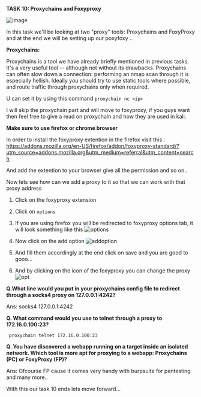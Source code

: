**TASK 10: Proxychains and Foxyproxy**

![image](https://github.com/Anirudh-Saxena/Wreath-Writeup-THM/assets/73027020/66dc4da9-4dcd-4c63-a37b-0a55e93ec990)

In this task we'll be looking at two "proxy" tools: Proxychains and FoxyProxy and at the end we will be setting up our poxyfoxy ..

**Proxychains:**

Proxychains is a tool we have already briefly mentioned in previous tasks. It's a very useful tool -- although not without its drawbacks. 
Proxychains can often slow down a connection: performing an nmap scan through it is especially hellish. 
Ideally you should try to use static tools where possible, and route traffic through proxychains only when required.

U can set it by using this command `proxychain nc <ip>`

I will skip the proxychain part and will move to foxyproxy, if you guys want then feel free to give a read on proxychain and how they are
used in kali.

**Make sure to use firefox or chrome browser**

In order to install the foxyproxy extention in the firefox visit this : https://addons.mozilla.org/en-US/firefox/addon/foxyproxy-standard/?utm_source=addons.mozilla.org&utm_medium=referral&utm_content=search

And add the extention to your browser give all the permission and so on..

Now lets see how can we add a proxy to it so that we can work with that proxy address

1. Click on the foxyproxy extension
2. Click on `options`
3. If you are using firefox you will be redirected to foxyproxy options tab, it will look something like this
![options](https://github.com/Anirudh-Saxena/Wreath-Writeup-THM/assets/73027020/ad6a3dc6-f41f-4c9a-9ca2-58d0712f7def)
4. Now click on the add option
![addoption](https://github.com/Anirudh-Saxena/Wreath-Writeup-THM/assets/73027020/aeead99c-e1d3-4751-af5e-bf56a83fd5df)

5. And fill them accordingly at the end click on save and you are good to gooo...
6. And by clicking on the icon of the foxyproxy you can change the proxy
![opt](https://github.com/Anirudh-Saxena/Wreath-Writeup-THM/assets/73027020/7ec9ec69-3d31-4eae-ad07-127031813587)

**Q.What line would you put in your proxychains config file to redirect through a socks4 proxy on 127.0.0.1:4242?**

Ans: socks4 127.0.0.1:4242

**Q. What command would you use to telnet through a proxy to 172.16.0.100:23?**

     proxychain telnet 172.16.0.100:23

**Q. You have discovered a webapp running on a target inside an isolated network. Which tool is more apt for proxying to a webapp: Proxychains (PC) or FoxyProxy (FP)?**

Ans: Ofcourse FP cause it comes very handy with burpsuite for pentesting and many more..

With this our task 10 ends lets move forward...
